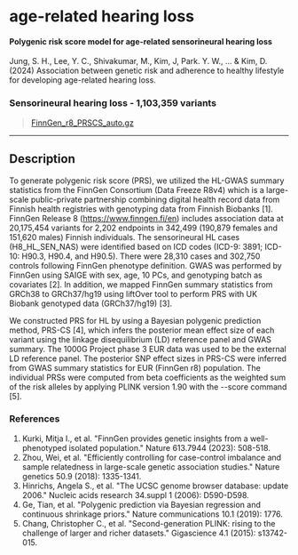 # age-related hearing loss
#### Polygenic risk score model for age-related sensorineural hearing loss
Jung, S. H., Lee, Y. C., Shivakumar, M., Kim, J, Park. Y. W., … & Kim, D. (2024) Association between genetic risk and adherence to healthy lifestyle for developing age-related hearing loss.

### Sensorineural hearing loss - 1,103,359 variants
> [FinnGen_r8_PRSCS_auto.gz](https://github.com/dokyoonkimlab/hnc-prs-phewas/blob/main/prs-model/FinnGen_r8_PRSCS_auto.gz)

---

## Description

To generate polygenic risk score (PRS), we utilized the HL-GWAS summary statistics from the FinnGen Consortium (Data Freeze R8v4) which is a large-scale public-private partnership combining digital health record data from Finnish health registries with genotyping data from Finnish Biobanks [1]. FinnGen Release 8 (https://www.finngen.fi/en) includes association data at 20,175,454 variants for 2,202 endpoints in 342,499 (190,879 females and 151,620 males) Finnish individuals. The sensorineural HL cases (H8_HL_SEN_NAS) were identified based on ICD codes (ICD-9: 3891; ICD-10: H90.3, H90.4, and H90.5). There were 28,310 cases and 302,750 controls following FinnGen phenotype definition. GWAS was performed by FinnGen using SAIGE with sex, age, 10 PCs, and genotyping batch as covariates [2]. In addition, we mapped FinnGen summary statistics from GRCh38 to GRCh37/hg19 using liftOver tool to perform PRS with UK Biobank genotyped data (GRCh37/hg19) [3]. 

We constructed PRS for HL by using a Bayesian polygenic prediction method, PRS-CS [4], which infers the posterior mean effect size of each variant using the linkage disequilibrium (LD) reference panel and GWAS summary. The 1000G Project phase 3 EUR data was used to be the external LD reference panel. The posterior SNP effect sizes in PRS-CS were inferred from GWAS summary statistics for EUR (FinnGen r8) population. The individual PRSs were computed from beta coefficients as the weighted sum of the risk alleles by applying PLINK version 1.90 with the --score command [5].

### References
1. Kurki, Mitja I., et al. "FinnGen provides genetic insights from a well-phenotyped isolated population." Nature 613.7944 (2023): 508-518.
2. Zhou, Wei, et al. "Efficiently controlling for case-control imbalance and sample relatedness in large-scale genetic association studies." Nature genetics 50.9 (2018): 1335-1341.
3. Hinrichs, Angela S., et al. "The UCSC genome browser database: update 2006." Nucleic acids research 34.suppl 1 (2006): D590-D598.
4. Ge, Tian, et al. "Polygenic prediction via Bayesian regression and continuous shrinkage priors." Nature communications 10.1 (2019): 1776.
5. Chang, Christopher C., et al. "Second-generation PLINK: rising to the challenge of larger and richer datasets." Gigascience 4.1 (2015): s13742-015.
